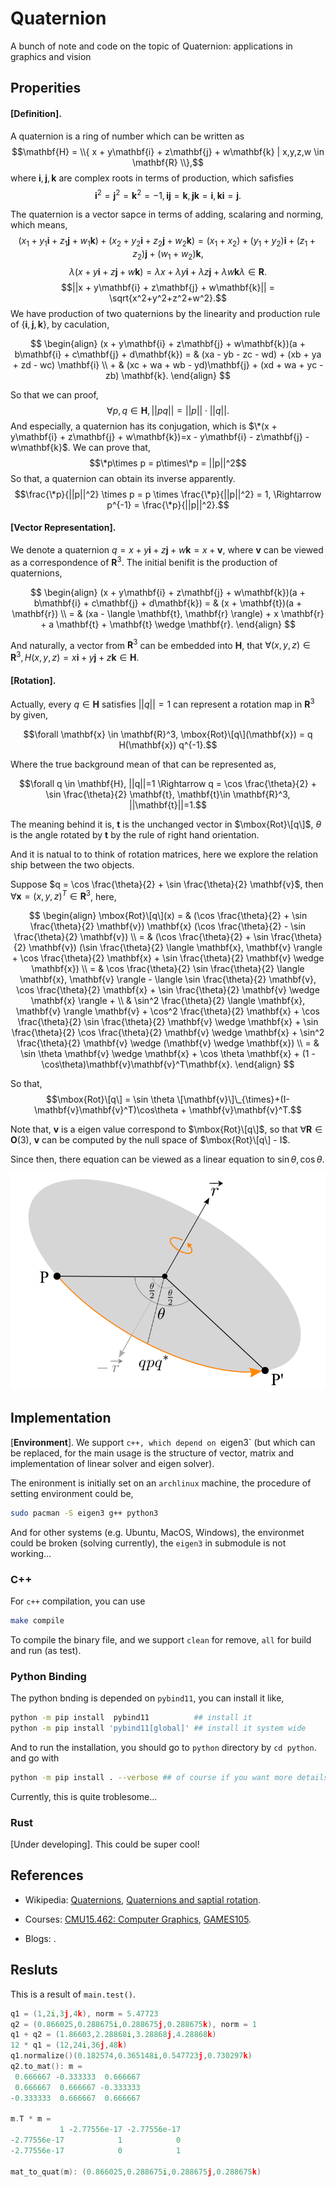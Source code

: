 # Quaternion
A bunch of note and code on the topic of Quaternion: applications in graphics and vision 

## Properities

#### \[Definition\]. 
A quaternion is a ring of number which can be written as
$$\mathbf{H} = \\{ x + y\mathbf{i} + z\mathbf{j} + w\mathbf{k} | x,y,z,w \in \mathbf{R} \\},$$
where $\mathbf{i}, \mathbf{j}, \mathbf{k}$ are complex roots in terms of production, which safisfies 
$$\mathbf{i}^2=\mathbf{j}^2=\mathbf{k}^2=-1,  \mathbf{i}\mathbf{j}=\mathbf{k}, \mathbf{j}\mathbf{k}=\mathbf{i},\mathbf{k}\mathbf{i}=\mathbf{j}.$$

The quaternion is a vector sapce in terms of adding, scalaring and norming, which means,
$$(x_1 + y_1\mathbf{i} + z_1\mathbf{j} + w_1\mathbf{k}) + (x_2 + y_2\mathbf{i} + z_2\mathbf{j} + w_2\mathbf{k}) = (x_1 + x_2) + (y_1+y_2)\mathbf{i} + (z_1+z_2)\mathbf{j} + (w_1+w_2)\mathbf{k},$$
$$\lambda(x + y\mathbf{i} + z\mathbf{j} + w\mathbf{k}) = \lambda x + \lambda y\mathbf{i} + \lambda z\mathbf{j} + \lambda w\mathbf{k}\lambda \in \mathbf{R}.$$
$$||x + y\mathbf{i} + z\mathbf{j} + w\mathbf{k}|| = \sqrt{x^2+y^2+z^2+w^2}.$$
We have production of two quaternions by the linearity and production rule of $`\{\mathbf{i},\mathbf{j},\mathbf{k}\}`$, by caculation,

$$
\begin{align}
(x + y\mathbf{i} + z\mathbf{j} + w\mathbf{k})(a + b\mathbf{i} + c\mathbf{j} + d\mathbf{k}) = &   (xa - yb - zc - wd) + (xb + ya + zd - wc) \mathbf{i} \\
                                                                                           + & (xc + wa + wb - yd)\mathbf{j} + (xd + wa + yc - zb) \mathbf{k}.
\end{align}
$$

So that we can proof,
$$\forall p, q\in\mathbf{H}, ||pq|| = ||p||\cdot||q||.$$
And especially, a quaternion has its conjugation, which is $\*(x + y\mathbf{i} + z\mathbf{j} + w\mathbf{k})=x - y\mathbf{i} - z\mathbf{j} - w\mathbf{k}$.
We can prove that,
$$\*p\times p = p\times\*p = ||p||^2$$
So that, a quaternion can obtain its inverse apparently. 
$$\frac{\*p}{||p||^2} \times p = p \times \frac{\*p}{||p||^2} = 1, \Rightarrow p^{-1} = \frac{\*p}{||p||^2}.$$


#### \[Vector Representation\]. 
We denote a quaternion $q = x + y\mathbf{i} + z\mathbf{j} + w\mathbf{k} = x + \mathbf{v}$, where $\mathbf{v}$ can be viewed as a correspondence of $\mathbf{R}^3$. The initial benifit is the production of quaternions, 

$$
\begin{align}
(x + y\mathbf{i} + z\mathbf{j} + w\mathbf{k})(a + b\mathbf{i} + c\mathbf{j} + d\mathbf{k}) = & (x + \mathbf{t})(a + \mathbf{r}) \\
                                                                                           = & (xa - \langle \mathbf{t}, \mathbf{r} \rangle) + x \mathbf{r} + a \mathbf{t} + \mathbf{t} \wedge \mathbf{r}.
\end{align}
$$

And naturally, a vector from $\mathbf{R}^3$ can be embedded into $\mathbf{H}$, that $\forall (x,y,z) \in \mathbf{R}^3, H(x, y, z) = x\mathbf{i} + y\mathbf{j} + z\mathbf{k} \in \mathbf{H}$.


#### \[Rotation\]. 
Actually, every $q \in \mathbf{H}$ satisfies $||q||=1$ can represent a rotation map in $\mathbf{R}^3$ by given,

$$\forall \mathbf{x} \in \mathbf{R}^3, \mbox{Rot}\[q\](\mathbf{x}) = q H(\mathbf{x}) q^{-1}.$$

Where the true background mean of that can be represented as, 

$$\forall q \in \mathbf{H}, ||q||=1 \Rightarrow q = \cos \frac{\theta}{2} + \sin \frac{\theta}{2} \mathbf{t}, \mathbf{t}\in \mathbf{R}^3, ||\mathbf{t}||=1.$$

The meaning behind it is, $\mathbf{t}$ is the unchanged vector in $\mbox{Rot}\[q\]$, $\theta$ is the angle rotated by $\mathbf{t}$ by the rule of right hand orientation.

And it is natual to to think of rotation matrices, here we explore the relation ship between the two objects.

Suppose $q = \cos \frac{\theta}{2} + \sin \frac{\theta}{2} \mathbf{v}$, then $\forall \mathbf{x} = (x, y, z)^T \in \mathbf{R}^3$, here,

$$
\begin{align}
\mbox{Rot}\[q\](x)   = & (\cos \frac{\theta}{2} + \sin \frac{\theta}{2} \mathbf{v}) \mathbf{x} (\cos \frac{\theta}{2} - \sin \frac{\theta}{2} \mathbf{v}) \\
                     = & (\cos \frac{\theta}{2} + \sin \frac{\theta}{2} \mathbf{v}) (\sin \frac{\theta}{2} \langle \mathbf{x}, \mathbf{v} \rangle + \cos \frac{\theta}{2} \mathbf{x} + \sin \frac{\theta}{2} \mathbf{v} \wedge \mathbf{x}) \\ 
                     = & \cos \frac{\theta}{2} \sin \frac{\theta}{2} \langle \mathbf{x}, \mathbf{v} \rangle - \langle \sin \frac{\theta}{2} \mathbf{v}, \cos \frac{\theta}{2} \mathbf{x} + \sin \frac{\theta}{2} \mathbf{v} \wedge \mathbf{x} \rangle + \\ 
                       & \sin^2 \frac{\theta}{2} \langle \mathbf{x}, \mathbf{v} \rangle \mathbf{v} + \cos^2 \frac{\theta}{2} \mathbf{x} + \cos \frac{\theta}{2} \sin \frac{\theta}{2} \mathbf{v} \wedge \mathbf{x} + \sin \frac{\theta}{2} \cos \frac{\theta}{2} \mathbf{v} \wedge \mathbf{x} + \sin^2 \frac{\theta}{2} \mathbf{v} \wedge (\mathbf{v} \wedge \mathbf{x}) \\
                     = & \sin \theta \mathbf{v} \wedge \mathbf{x} + \cos \theta \mathbf{x} + (1 - \cos\theta)\mathbf{v}\mathbf{v}^T\mathbf{x}.
\end{align}
$$

So that, 
$$\mbox{Rot}\[q\] = \sin \theta \[\mathbf{v}\]\_{\times}+(I-\mathbf{v}\mathbf{v}^T)\cos\theta + \mathbf{v}\mathbf{v}^T.$$

Note that, $\mathbf{v}$ is a eigen value correspond to $\mbox{Rot}\[q\]$, so that $\forall \mathbf{R}\in \mathbf{O}(3)$, $\mathbf{v}$ can be computed by the null space of $\mbox{Rot}\[q\] - I$.

Since then, there equation can be viewed as a linear equation to $\sin \theta, \cos \theta$.

![](./static/quaternion.png)

## Implementation
\[**Environment**\]. We support `c++, which depend on `eigen3` (but which can be replaced, for the main usage is the structure of vector, matrix and implementation of linear solver and eigen solver).

The enironment is initially set on an `archlinux` machine, the procedure of setting environment could be,
```bash
sudo pacman -S eigen3 g++ python3 
```
And for other systems (e.g. Ubuntu, MacOS, Windows), the environmet could be broken (solving currently), the `eigen3` in submodule is not working...


### C++ 
For `c++` compilation, you can use 
```bash
make compile
```
To compile the binary file, and we support `clean` for remove, `all` for build and run (as test).


### Python Binding
The python bnding is depended on `pybind11`, you can install it like,
```bash
python -m pip install  pybind11          ## install it
python -m pip install 'pybind11[global]' ## install it system wide
```
And to run the installation, you should go to `python` directory by  `cd python`.
and go with 
```bash
python -m pip install . --verbose ## of course if you want more details

```
Currently, this is quite troblesome... 

### Rust
\[Under developing\]. This could be super cool!

## References
* Wikipedia: [Quaternions](https://en.wikipedia.org/wiki/Quaternion), [Quaternions and saptial rotation](https://en.wikipedia.org/wiki/Quaternions_and_spatial_rotation).

* Courses: [CMU15.462: Computer Graphics](http://15462.courses.cs.cmu.edu/fall2021/lecture/3drotations),
[GAMES105](https://games-105.github.io/ppt/02%20-%20Math%20Background.pdf).

* Blogs: []().

## Resluts 
This is a result of  `main.test()`.
```c++
q1 = (1,2i,3j,4k), norm = 5.47723
q2 = (0.866025,0.288675i,0.288675j,0.288675k), norm = 1
q1 + q2 = (1.86603,2.28868i,3.28868j,4.28868k)
12 * q1 = (12,24i,36j,48k)
q1.normalize()(0.182574,0.365148i,0.547723j,0.730297k)
q2.to_mat(): m = 
 0.666667 -0.333333  0.666667
 0.666667  0.666667 -0.333333
-0.333333  0.666667  0.666667

m.T * m = 
           1 -2.77556e-17 -2.77556e-17
-2.77556e-17            1            0
-2.77556e-17            0            1

mat_to_quat(m): (0.866025,0.288675i,0.288675j,0.288675k)
```

